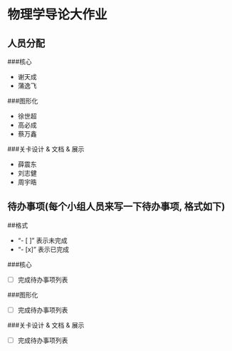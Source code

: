 物理学导论大作业
===============

人员分配
---------------

###核心
* 谢天成
* 蒲逸飞

###图形化
* 徐世超
* 高必成
* 蔡万鑫

###关卡设计 & 文档 & 展示
* 薛震东
* 刘志健
* 周宇晧
  

待办事项(每个小组人员来写一下待办事项, 格式如下)
--------------------

##格式
* “- [ ]” 表示未完成
* “- [x]” 表示已完成

###核心
- [ ] 完成待办事项列表

###图形化
- [ ] 完成待办事项列表

###关卡设计 & 文档 & 展示
- [ ] 完成待办事项列表
